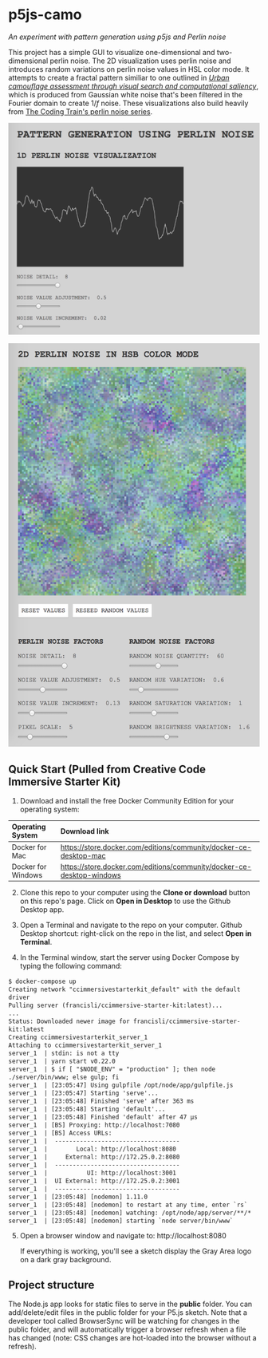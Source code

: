 # p5js-camo

_An experiment with pattern generation using p5js and Perlin noise_

This project has a simple GUI to visualize one-dimensional and two-dimensional perlin noise. The 2D visualization uses perlin noise and introduces random variations on perlin noise values in HSL color mode. It attempts to create a fractal pattern similiar to one outlined in _[Urban camouflage assessment through visual search and computational saliency](https://www.academia.edu/21209710/Urban_camouflage_assessment_through_visual_search_and_computational_saliency)_, which is produced from Gaussian white noise that's been filtered in the Fourier domain to create 1/_f_ noise. These visualizations also build heavily from [The Coding Train's perlin noise series](https://www.youtube.com/playlist?list=PLRqwX-V7Uu6bgPNQAdxQZpJuJCjeOr7VD).

![1D Perlin noise visualization](./public/images/screenshot-perlin-1d.png)

![2D Perlin noise visualization](./public/images/screenshot-perlin-2d.png)

## Quick Start (Pulled from Creative Code Immersive Starter Kit)

1. Download and install the free Docker Community Edition for your operating system:

| Operating System | Download link |
| :--- | :--- |
| Docker for Mac | https://store.docker.com/editions/community/docker-ce-desktop-mac |
| Docker for Windows | https://store.docker.com/editions/community/docker-ce-desktop-windows |

2. Clone this repo to your computer using the **Clone or download** button on this repo's page. Click on **Open in Desktop** to use the Github Desktop app.

3. Open a Terminal and navigate to the repo on your computer. Github Desktop shortcut: right-click on the repo in the list, and select **Open in Terminal**.

4. In the Terminal window, start the server using Docker Compose by typing the following command:

```
$ docker-compose up
Creating network "ccimmersivestarterkit_default" with the default driver
Pulling server (francisli/ccimmersive-starter-kit:latest)...
...
Status: Downloaded newer image for francisli/ccimmersive-starter-kit:latest
Creating ccimmersivestarterkit_server_1
Attaching to ccimmersivestarterkit_server_1
server_1  | stdin: is not a tty
server_1  | yarn start v0.22.0
server_1  | $ if [ "$NODE_ENV" = "production" ]; then node ./server/bin/www; else gulp; fi 
server_1  | [23:05:47] Using gulpfile /opt/node/app/gulpfile.js
server_1  | [23:05:47] Starting 'serve'...
server_1  | [23:05:48] Finished 'serve' after 363 ms
server_1  | [23:05:48] Starting 'default'...
server_1  | [23:05:48] Finished 'default' after 47 μs
server_1  | [BS] Proxying: http://localhost:7080
server_1  | [BS] Access URLs:
server_1  |  -----------------------------------
server_1  |        Local: http://localhost:8080
server_1  |     External: http://172.25.0.2:8080
server_1  |  -----------------------------------
server_1  |           UI: http://localhost:3001
server_1  |  UI External: http://172.25.0.2:3001
server_1  |  -----------------------------------
server_1  | [23:05:48] [nodemon] 1.11.0
server_1  | [23:05:48] [nodemon] to restart at any time, enter `rs`
server_1  | [23:05:48] [nodemon] watching: /opt/node/app/server/**/*
server_1  | [23:05:48] [nodemon] starting `node server/bin/www`
```

5. Open a browser window and navigate to: http://localhost:8080

   If everything is working, you'll see a sketch display the Gray Area logo on a dark gray background.

## Project structure

The Node.js app looks for static files to serve in the **public** folder. You can add/delete/edit files in the public folder for your P5.js sketch. Note that a developer tool called BrowserSync will be watching for changes in the public folder, and will automatically trigger a browser refresh when a file has changed (note: CSS changes are hot-loaded into the browser without a refresh).
